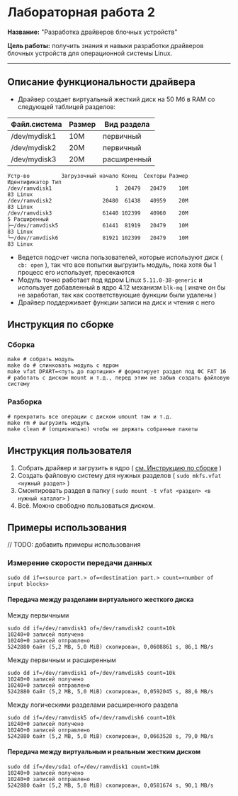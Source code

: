 # Лабораторная работа 2

**Название:** "Разработка драйверов блочных устройств"

**Цель работы:** получить знания и навыки разработки драйверов блочных устройств для операционной системы Linux.

---

## Описание функциональности драйвера

* Драйвер создает виртуальный жесткий диск на 50 Мб в RAM со следующей таблицей разделов:

| Файл.система  | Размер        | Вид раздела |
| ------------- | ------------- | ----------- |
| /dev/mydisk1  | 10M           | первичный   |
| /dev/mydisk2  | 20M           | первичный   |
| /dev/mydisk3  | 20M           | расширенный |

```
Устр-во          Загрузочный начало Конец  Секторы Размер Идентификатор Тип
/dev/ramvdisk1                    1  20479   20479    10M            83 Linux                            
/dev/ramvdisk2                20480  61438   40959    20M            83 Linux
/dev/ramvdisk3                61440 102399   40960    20M             5 Расширенный
├─/dev/ramvdisk5              61441  81919   20479    10M            83 Linux
└─/dev/ramvdisk6              81921 102399   20479    10M            83 Linux
```

* Ведется подсчет числа пользователей, которые используют диск ( `cb: open` ), так что все попытки выгрузить модуль, пока хотя бы 1 процесс его использует, пресекаются
* Модуль точно работает под ядром Linux `5.11.0-38-generic` и использует добавленный в ядро 4.12 механизм `blk-mq` ( иначе он бы не заработал, так как соответствующие функции были удалены )
* Драйвер поддерживает функции записи на диск и чтения с него

## Инструкция по сборке

### Сборка

```
make # собрать модуль
make do # слинковать модуль с ядром
make vfat DPART=<путь до партиции> # форматирует раздел под ФС FAT 16 
# работать с диском mount и т.д., перед этим не забыв создать файловую систему
```

### Разборка

```
# прекратить все операции с диском umount там и т.д.
make rm # выгрузить модуль
make clean # (опционально) чтобы не держать собранные пакеты
```

## Инструкция пользователя

1. Собрать драйвер и загрузить в ядро ( [см. Инструкцию по сборке](#инструкция-по-сборке) )
2. Создать файловую систему для нужных разделов ( `sudo mkfs.vfat <нужный раздел>` )
3. Смонтировать раздел в папку ( `sudo mount -t vfat <раздел> <в нужный каталог>` )
4. Всё. Можно свободно пользоваться диском.

## Примеры использования

// TODO: добавить примеры использования

### Измерение скорости передачи данных

`sudo dd if=<source part.> of=<destination part.> count=<number of input blocks>`

#### Передача между разделами виртуального жесткого диска

Между первичными
```
sudo dd if=/dev/ramvdisk1 of=/dev/ramvdisk2 count=10k
10240+0 записей получено
10240+0 записей отправлено
5242880 байт (5,2 MB, 5,0 MiB) скопирован, 0,0608861 s, 86,1 MB/s
```

Между первичным и расширенным
```
sudo dd if=/dev/ramvdisk1 of=/dev/ramvdisk5 count=10k
10240+0 записей получено
10240+0 записей отправлено
5242880 байт (5,2 MB, 5,0 MiB) скопирован, 0,0592045 s, 88,6 MB/s
```

Между логическими разделами расширенного раздела
```
sudo dd if=/dev/ramvdisk5 of=/dev/ramvdisk6 count=10k
10240+0 записей получено
10240+0 записей отправлено
5242880 байт (5,2 MB, 5,0 MiB) скопирован, 0,0663528 s, 79,0 MB/s
```

#### Передача между виртуальным и реальным жестким диском

```
sudo dd if=/dev/sda1 of=/dev/ramvdisk1 count=10k
10240+0 записей получено
10240+0 записей отправлено
5242880 байт (5,2 MB, 5,0 MiB) скопирован, 0,0581674 s, 90,1 MB/s
```